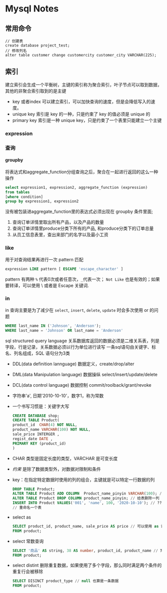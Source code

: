 # Mysql Notes

## 常用命令

```
// 创建表
create database project_test;
// 修改列名
alter table customer change customercity customer_city VARCHAR(225);
```

## 索引

建立索引会生成一个平衡树，主键的索引称为聚合索引，叶子节点可以取到数据，其他的非聚合索引取到的是主键

- key 或者index 可以建立索引，可以加快查询的速度，但是会降低写入的速度。
- unique key 索引是 key 的一种，只是约束了 key 的值必须是 unique 的
- primary key 索引是一种 unique key，只是约束了一个表里只能建立一个主键

### expression

### 查询

#### groupby

将表达式和aggregate_function分组查询之后，聚合在一起进行返回的这么一种操作

```sql
select expression1, expression2, aggregate_function (expression)
from tables
[where condition]
group by expression1, expression2
```

没有被包装进aggregate_function里的表达式必须出现在 groupby 条件里面;

1. 查询订单详情里取出所有产品，以及产品的数量
2. 查询订单详情里produce分类下所有的产品, 和produce分类下的订单总量
3. 从员工信息表里，查出来部门的名字以及最小工资

### like

用于对查询结果再进行一次 pattern 匹配

```sql
expression LIKE pattern [ ESCAPE 'escape_character' ]
```

pattern 有两种 `%` 代表0次或者任意次，`_`代表一次； `Not Like` 也是有效的；如果要转译，可以使用 \ 或者是 Escape 关键词.

### in

in 查询主要是为了减少在 `select`, `insert`, `delete`, `update` 时会多次使用 or 的问题

```sql
WHERE last_name IN ('Johnson', 'Anderson');
WHERE last_name = 'Johnson' OR last_name = 'Anderson'
```


sql structured query language
关系数据库返回的数据必须是二维关系表，列是字段，行是记录，关系数据必须以行为单位进行读写
一条sql语句由关键字、标名、列名组成，SQL 语句分为3类
- DDL(data definition lannguage) 数据定义，create/drop/alter
- DML(data Manipulation language) 数据操纵 select/insert/update/delete
- DCL(data control language) 数据控制 commit/roolback/grant/revoke
- 字符串'a', 日期'2010-10-10'，数字1，称为常数
- 一个书写习惯是：关键字大写

    ```sql
    CREATE DATABASE shop;
    CREATE TABLE Product(
    product_id  CHAR(4) NOT NULL,
    product_name VARCHAR(100) NOT NULL,
    sale_price INTERGER ,
    regist_date DATE ,
    PRIMARY KEY (product_id)
    )
    ```

- CHAR 类型是固定长度的类型，VARCHAR 是可变长度
- *约束* 是除了数据类型外，对数据对限制和条件
- key：在指定特定数据时使用的列的组合，主键就是可以特定一行数据的列

    ```sql
    DROP TABLE Product;
    ALTER TABLE Product ADD COLUMN  Product_name_pinyin VARCHAR(100); // 给表增加一列
    ALTER TABLE Product DROP COLUMN product_name_pinyin; // 给表删除一列
    INSERT INTO Product VALUES('001', 'name', 100, '2020-10-10'); // ??
    // 重命名一个表
    ```

- select as

    ```sql
    SELECT product_id, product_name, sale_price AS price // 可以使用 as 设定别名，可以中文，用双引号扩起来
    FROM product;
    ```

- select 常数查询

    ```sql
    SELECT '商品' AS string, 38 AS number, product_id, product_name // 常数会填充每一行
    FROM product;
    ```

- select distint 删除重复数据，如果使用了多个字段，那么同时满足两个条件的重复行会被移除

    ```sql
    SELECT DISINCT product_type // null 也算是一条数据
    FROM product;
    ```
